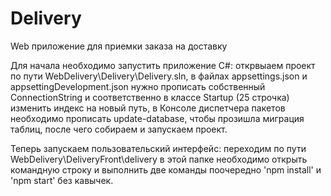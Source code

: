 # Delivery
Web приложение для приемки заказа на доставку

Для начала необходимо запустить приложение C#: открвыаем проект по пути WebDelivery\Delivery\Delivery.sln, 
в файлах appsettings.json и appsettingDevelopment.json нужно прописать собственный ConnectionString и соответственно в классе Startup (25 строчка) изменить индекс на новый путь,
в Консоле диспетчера пакетов необходимо прописать update-database, чтобы прозишла миграция таблиц, после чего собираем и запускаем проект.

Теперь запускаем пользовательский интерфейс: переходим по пути WebDelivery\DeliveryFront\delivery в этой папке необходимо открыть командную строку и выполнить две команды поочередно 'npm install' и 'npm start' без кавычек.